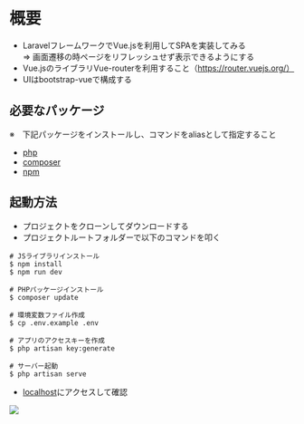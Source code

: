 # 概要

- LaravelフレームワークでVue.jsを利用してSPAを実装してみる<br>
⇒ 画面遷移の時ページをリフレッシュせず表示できるようにする
- Vue.jsのライブラリVue-routerを利用すること（https://router.vuejs.org/）
- UIはbootstrap-vueで構成する

## 必要なパッケージ

※　下記パッケージをインストールし、コマンドをaliasとして指定すること
<ul>
    <li><a href="https://www.php.net/">php</a></li>
    <li><a href="https://getcomposer.org/download/">composer</a></li>
    <li><a href="https://www.npmjs.com/">npm</a></li>
</ul>


## 起動方法

- プロジェクトをクローンしてダウンロードする
- プロジェクトルートフォルダーで以下のコマンドを叩く
```
# JSライブラリインストール
$ npm install
$ npm run dev

# PHPパッケージインストール
$ composer update

# 環境変数ファイル作成
$ cp .env.example .env

# アプリのアクセスキーを作成
$ php artisan key:generate

# サーバー起動
$ php artisan serve
```

- <a href="http://localhost:8000">localhost</a>にアクセスして確認
<img src="https://qiita-user-contents.imgix.net/https%3A%2F%2Fqiita-image-store.s3.ap-northeast-1.amazonaws.com%2F0%2F208640%2F47e846e3-c4b4-d197-4497-0fbd7873b3bd.png?ixlib=rb-1.2.2&auto=format&gif-q=60&q=75&w=1400&fit=max&s=deaced760b555d6dcbc0710b6f1ee450">
